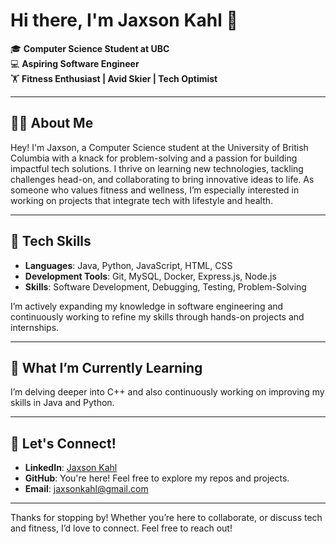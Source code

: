 # Hi there, I'm Jaxson Kahl 👋

🎓 **Computer Science Student at UBC**  
💻 **Aspiring Software Engineer**  
🏋️ **Fitness Enthusiast | Avid Skier | Tech Optimist**

---

## 👨‍💻 About Me
Hey! I'm Jaxson, a Computer Science student at the University of British Columbia with a knack for problem-solving and a passion for building impactful tech solutions. I thrive on learning new technologies, tackling challenges head-on, and collaborating to bring innovative ideas to life. As someone who values fitness and wellness, I’m especially interested in working on projects that integrate tech with lifestyle and health.

---

## 🔧 Tech Skills
- **Languages**: Java, Python, JavaScript, HTML, CSS
- **Development Tools**: Git, MySQL, Docker, Express.js, Node.js
- **Skills**: Software Development, Debugging, Testing, Problem-Solving

I’m actively expanding my knowledge in software engineering and continuously working to refine my skills through hands-on projects and internships.

---

## 🌱 What I’m Currently Learning
I’m delving deeper into C++ and also continuously working on improving my skills in Java and Python.

---

## 🚀 Let's Connect!
- **LinkedIn**: [Jaxson Kahl](https://www.linkedin.com/in/jaxson-kahl-b8b464269/)
- **GitHub**: You're here! Feel free to explore my repos and projects.
- **Email**: jaxsonkahl@gmail.com

---

Thanks for stopping by! Whether you’re here to collaborate, or discuss tech and fitness, I’d love to connect. Feel free to reach out!
